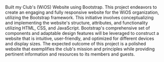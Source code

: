 Built my Club's (WiOS) Website using Bootstrap. This project endeavors to create an engaging and fully responsive website for the WiOS organization, utilizing the Bootstrap framework. This initiative involves conceptualizing and implementing the website's structure, attributes, and functionality utilizing HTML, CSS, and JavaScript. Bootstrap's comprehensive set of components and adaptable design features will be leveraged to construct a website that is intuitive, user-friendly, and optimized for different devices and display sizes. The expected outcome of this project is a polished website that exemplifies the club's mission and principles while providing pertinent information and resources to its members and guests.
